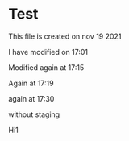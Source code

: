 # Test

This file is created on nov 19 2021

I have modified on 17:01

Modified again at 17:15

Again at 17:19

again at 17:30


without staging

Hi1